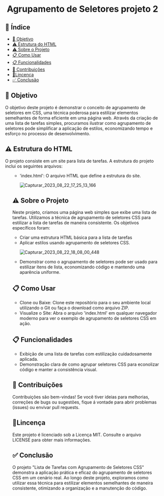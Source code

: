 <h1 align="center"> Agrupamento de Seletores projeto 2 </h1>

## 🔗 Índice
* [🎯 Objetivo](#-objetivo)
* [⚠️ Estrutura do HTML](#-Estrutura-do-HTML)
* [⚠️ Sobre o Projeto](#-Sobre-o-Projeto)
* [📋 Como Usar](#-Exemplos-de-seletores-de-ID)
* [📋 Funcionalidades](#-Funcionalidades.)
* [📝 Contribuições](#-Contribuições)
* [📍Lincença](#-Lincença)
* [✅ Conclusão](#-conclusão)






## 🎯 Objetivo
O objetivo deste projeto é demonstrar o conceito de agrupamento de seletores em CSS, uma técnica poderosa para estilizar elementos semelhantes de forma eficiente em uma página web. Através da criação de uma lista de tarefas simples, procuramos ilustrar como agrupamento de seletores pode simplificar a aplicação de estilos, economizando tempo e esforço no processo de desenvolvimento.




## ⚠️ Estrutura do HTML
O projeto consiste em um site para lista de tarefas. A estrutura do projeto inclui os seguintes arquivos:
<ul>
  
<ul>
  <li>'index.html': O arquivo HTML que define a estrutura do site.</li>
  
  ![Capturar_2023_08_22_17_25_13_166](https://github.com/andersoncode55/Agrupamento-de-seletores-projeto-2./assets/61977421/325c2924-2e84-41d0-9cef-9384e95da362)

</ul>



## ⚠️ Sobre o Projeto
Neste projeto, criamos uma página web simples que exibe uma lista de tarefas. Utilizamos a técnica de agrupamento de seletores CSS para estilizar a lista de tarefas de maneira consistente. Os objetivos específicos foram:
<ul>
  <li>Criar uma estrutura HTML básica para a lista de tarefas</li>
  <li>Aplicar estilos usando agrupamento de seletores CSS.</li>
  
![Capturar_2023_08_22_18_08_00_448](https://github.com/andersoncode55/Agrupamento-de-seletores-projeto-2./assets/61977421/12ae6fee-8794-431b-a922-81446eabcb5c)

  
  <li>Demonstrar como o agrupamento de seletores pode ser usado para estilizar itens de lista, economizando código e mantendo uma aparência uniforme.</li>
</ul>







## 📋 Como Usar
<ul>
  <li>Clone ou Baixe: Clone este repositório para o seu ambiente local utilizando o Git ou faça o download como arquivo ZIP.</li>
  <li>Visualize o Site: Abra o arquivo 'index.html' em qualquer navegador moderno para ver o exemplo de agrupamento de seletores CSS em ação.</li>
</ul>





## 📋 Funcionalidades
<ul>
  <li>Exibição de uma lista de tarefas com estilização cuidadosamente aplicada.</li>
  <li>Demonstração clara de como agrupar seletores CSS para econolizar código e manter a consistência visual.</li>
</ul>





## 📝 Contribuições
Contribuições são bem-vindas! Se você tiver ideias para melhorias, correções de bugs ou sugestões, fique á vontade para abrir problemas (issues) ou envivar pull requests.





## 📍Lincença
Este projeto é licenciado sob a Licença MIT. Consulte o arquivo LICENSE para obter mais informações.



## ✅ Conclusão
O projeto "Lista de Tarefas com Agrupamento de Seletores CSS" demonstra a aplicação prática e eficaz do agrupamento de seletores CSS em um cenário real. Ao longo deste projeto, exploramos como utilizar essa técnica para estilizar elementos semelhantes de maneira consistente, otimizando a organização e a manutenção do código.
